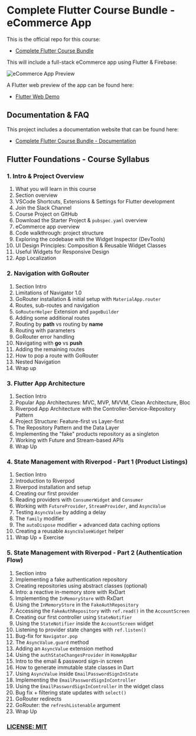 # Complete Flutter Course Bundle - eCommerce App

This is the official repo for this course:

- [Complete Flutter Course Bundle](https://codewithandrea.com/courses/complete-flutter-bundle/)

This will include a full-stack eCommerce app using Flutter & Firebase:

![eCommerce App Preview](/.github/images/ecommerce-app-preview.png)

A Flutter web preview of the app can be found here:

- [Flutter Web Demo](https://my-shop-ecommerce-stg.web.app/)

## Documentation & FAQ

This project includes a documentation website that can be found here:

- [Complete Flutter Course Bundle - Documentation](https://docs.page/bizz84/complete-flutter-course)

## Flutter Foundations - Course Syllabus

### 1. Intro & Project Overview

1. What you will learn in this course
2. Section overview
3. VSCode Shortcuts, Extensions & Settings for Flutter development
4. Join the Slack Channel
5. Course Project on GitHub
6. Download the Starter Project & `pubspec.yaml` overview
7. eCommerce app overview
8. Code walkthrough: project structure
9. Exploring the codebase with the Widget Inspector (DevTools)
10. UI Design Principles: Composition & Reusable Widget Classes
11. Useful Widgets for Responsive Design
12. App Localization

### 2. Navigation with GoRouter

1. Section Intro
2. Limitations of Navigator 1.0
3. GoRouter installation & initial setup with `MaterialApp.router`
4. Routes, sub-routes and navigation
5. `GoRouterHelper` Extension and `pageBuilder`
6. Adding some additional routes
7. Routing by **path** vs routing by **name**
8. Routing with parameters
9. GoRouter error handling
10. Navigating with **go** vs **push**
11. Adding the remaining routes
12. How to pop a route with GoRouter
13. Nested Navigation
14. Wrap up

### 3. Flutter App Architecture

1. Section Intro
2. Popular App Architectures: MVC, MVP, MVVM, Clean Architecture, Bloc
3. Riverpod App Architecture with the Controller-Service-Repository Pattern
4. Project Structure: Feature-first vs Layer-first
5. The Repository Pattern and the Data Layer
6. Implementing the "fake" products repository as a singleton
7. Working with Future and Stream-based APIs
8. Wrap Up

### 4. State Management with Riverpod - Part 1 (Product Listings)

1. Section Intro
2. Introduction to Riverpod
3. Riverpod installation and setup
4. Creating our first provider
5. Reading providers with `ConsumerWidget` and `Consumer`
6. Working with `FutureProvider`, `StreamProvider`, and `AsyncValue`
7. Testing `AsyncValue` by adding a delay
8. The `family` modifier
9. The `autoDispose` modifier + advanced data caching options
10. Creating a reusable `AsyncValueWidget` helper
11. Wrap Up + Exercise

### 5. State Management with Riverpod - Part 2 (Authentication Flow)

1. Section intro
2. Implementing a fake authentication repository
3. Creating repositories using abstract classes (optional)
4. Intro: a reactive in-memory store with RxDart
5. Implementing the `InMemoryStore` with RxDart
6. Using the `InMemoryStore` in the `FakeAuthRepository`
7. Accessing the `FakeAuthRepository` with `ref.read()` in the `AccountScreen`
8. Creating our first controller using `StateNotifier`
9. Using the `StateNotifier` inside the `AccountScreen` widget
10. Listening to provider state changes with `ref.listen()`
11. Bug-fix for `Navigator.pop`
12. The `AsyncValue.guard` method
13. Adding an `AsyncValue` extension method
14. Using the `authStateChangesProvider` in `HomeAppBar`
15. Intro to the email & password sign-in screen
16. How to generate immutable state classes in Dart
17. Using `AsyncValue` inside `EmailPasswordSignInState`
18. Implementing the `EmailPasswordSignInController`
19. Using the `EmailPasswordSignInController` in the widget class
20. Bug fix + filtering state updates with `select()`
21. GoRouter redirects
22. GoRouter: the `refreshListenable` argument
23. Wrap Up

### [LICENSE: MIT](LICENSE.md)